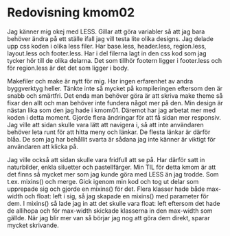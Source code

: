---
---
Redovisning kmom02
=========================

Jag känner mig okej med LESS. Gillar att göra variabler så att jag bara behöver ändra på ett ställe ifall jag vill testa lite olika designs. Jag delade upp css koden i olika less filer. Har base.less, header.less, region.less, layout.less och footer.less. Har i del filerna lagt in den css kod som jag tycker hör till de olika delarna. Det som tillhör footern ligger i footer.less och för region.less är det det som ligger i body.

Makefiler och make är nytt för mig. Har ingen erfarenhet av andra byggverktyg heller. Tänkte inte så mycket på kompileringen eftersom den är snabb och smärtfri. Det enda man behöver göra är att skriva make theme så fixar den allt och man behöver inte fundera något mer på den. Min design är nästan lika som den jag hade i kmom01. Däremot har jag arbetat mer med koden i detta moment. Gjorde flera ändringar för att få sidan mer responsiv. Jag ville att sidan skulle vara lätt att navigera i, så att inte användaren behöver leta runt för att hitta meny och länkar. De flesta länkar är därför blåa. De som jag har behållit svarta är sådana jag inte känner är viktigt för användaren att klicka på.

Jag ville också att sidan skulle vara fridfull att se på. Har därför satt in naturbilder, enkla siluetter och pastellfärger. Min TIL för detta kmom är att det finns så mycket mer som jag kunde göra med LESS än jag trodde. Som t.ex. mixins() och merge. Gick igenom min kod och tog ut delar som upprepade sig och gjorde en mixins() för det. Flera klasser hade både max-width och float: left i sig, så jag skapade en mixins() med parameter för dem. I mixins() så lade jag in att det skulle vara float: left eftersom det hade de allihopa och för max-width skickade klasserna in den max-width som gällde. När jag blir mer van så börjar jag nog att göra dem direkt, sparar mycket skrivande. 
